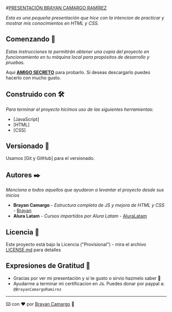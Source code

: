 #[PRESENTACIÓN BRAYAN CAMARGO RAMÍREZ](https://brayan-camargo.github.io/Proyecto-amigo-secreto/)

_Esta es una pequeña presentación que hice con la intencion de practicar y mostrar mis conocimientos en HTML y CSS._

## Comenzando 🚀

_Estas instrucciones te permitirán obtener una copia del proyecto en funcionamiento en tu máquina local para propósitos de desarrollo y pruebas._

Aqui **[AMIGO SECRETO](https://brayan-camargo.github.io/Proyecto-amigo-secreto/)** para probarlo.
Si deseas descargarlo puedes hacerlo con mucho gusto.

## Construido con 🛠️

_Para terminar el proyecto hicimos uso de  las siguientes herramientas:_

* [JavaScript]
* [HTML]
* [CSS]

## Versionado 📌

Usamos [Git y GitHub] para el versionado.

## Autores ✒️

_Menciona a todos aquellos que ayudaron a levantar el proyecto desde sus inicios_

* **Brayan Camargo** - *Estructura completa de JS y mejora de HTML y CSS* - [Brayan](#https://github.com/Brayan-Camargo)
* **Alura Latam** - *Cursos impartidos por Alura Latam* - [AluraLatam](#https://www.aluracursos.com/)

## Licencia 📄

Este proyecto está bajo la Licencia ("Provisional") - mira el archivo [LICENSE.md](LICENSE.md) para detalles

## Expresiones de Gratitud 🎁

* Gracias por ver mi presentación y si te gusto o sirvio hazmelo saber 📢
* Ayudarme a terminar mi certificacion en Js. Puedes donar por paypal a: `@BrayanCamargoRamirez`




---
⌨️ con ❤️ por [Brayan Camargo](#https://github.com/Brayan-Camargo) 🐶

